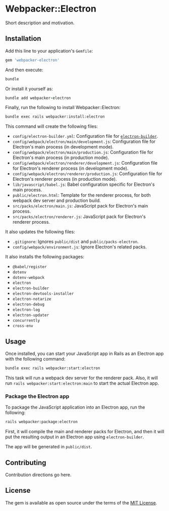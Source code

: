 # Webpacker::Electron
Short description and motivation.

## Installation
Add this line to your application's `Gemfile`:

```ruby
gem 'webpacker-electron'
```

And then execute:
```bash
bundle
```

Or install it yourself as:

```ruby
bundle add webpacker-electron
```

Finally, run the following to install Webpacker::Electron:

```bash
bundle exec rails webpacker:install:electron
```

This command will create the following files:

* `config/electron-builder.yml`: Configuration file for [`electron-builder`](https://www.electron.build/).
* `config/webpack/electron/main/development.js`: Configuration file for Electron's main process (in development mode).
* `config/webpack/electron/main/production.js`: Configuration file for Electron's main process (in production mode).
* `config/webpack/electron/renderer/development.js`: Configuration file for Electron's renderer process (in development mode).
* `config/webpack/electron/renderer/production.js`: Configuration file for Electron's renderer process (in production mode).
* `lib/javascript/babel.js`: Babel configuration specific for Electron's main process.
* `public/electron.html`: Template for the renderer process, for both webpack dev server and production build.
* `src/packs/electron/main.js`: JavaScript pack for Electron's main process.
* `src/packs/electron/renderer.js`: JavaScript pack for Electron's renderer process.

It also updates the following files:

* `.gitignore`: Ignores `public/dist` and `public/packs-electron`.
* `config/webpack/environment.js`: Ignore Electron's related packs.

It also installs the following packages:

* `@babel/register`
* `dotenv`
* `dotenv-webpack`
* `electron`
* `electron-builder`
* `electron-devtools-installer`
* `electron-notarize`
* `electron-debug`
* `electron-log`
* `electron-updater`
* `concurrently`
* `cross-env`

## Usage
Once installed, you can start your JavaScript app in Rails as an Electron app with the following command:

```bash
bundle exec rails webpacker:start:electron
```

This task will run a webpack dev server for the renderer pack. Also, it will run `rails webpacker:start:electron:main` to start the actual Electron app.

### Package the Electron app

To package the JavaScript application into an Electron app, run the following:

```bash
rails webpacker:package:electron
```

First, it will compile the main and renderer packs for Electron, and then it will put the resulting output in an Electron app using `electron-builder`.

The app will be generated in `public/dist`.

## Contributing
Contribution directions go here.

## License
The gem is available as open source under the terms of the [MIT License](https://opensource.org/licenses/MIT).

